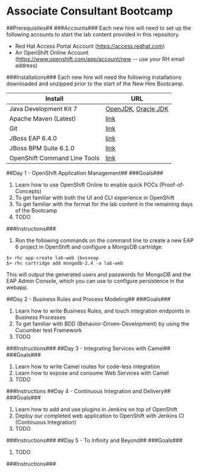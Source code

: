 # Associate Consultant Bootcamp #
##Prerequisites##
###Accounts###
Each new hire will need to set up the following accounts to start the lab content provided in this repository.

* Red Hat Access Portal Account (https://access.redhat.com)
* An OpenShift Online Account (https://www.openshift.com/app/account/new -- use your RH email address)

###Installations###
Each new hire will need the following installations downloaded and unzipped prior to the start of the New Hire Bootcamp.

Install				| URL
------------------------------- | ----------
Java Development Kit 7 		| [OpenJDK](http://openjdk.java.net/install/), [Oracle JDK](http://www.oracle.com/technetwork/java/javase/downloads/jdk7-downloads-1880260.html)
Apache Maven (Latest) 		| [link](http://maven.apache.org/download.cgi)
Git 				| [link](https://git-scm.com/downloads)
JBoss EAP 6.4.0 		| [link](https://access.redhat.com/jbossnetwork/restricted/listSoftware.html?downloadType=distributions&product=appplatform&version=6.1.0&productChanged=yes)
JBoss BPM Suite 6.1.0 		| [link](https://access.redhat.com/jbossnetwork/restricted/listSoftware.html?downloadType=distributions&product=bpm.suite&productChanged=yes)
OpenShift Command Line Tools 	| [link](https://developers.openshift.com/en/managing-client-tools.html)

##Day 1 - OpenShift Application Management## 
###Goals###
1. Learn how to use OpenShift Online to enable quick POCs (Proof-of-Concepts)
1. To get familiar with both the UI and CLI experience in OpenShift
1. To get familiar with the format for the lab content in the remaining days of the Bootcamp
1. TODO

###Instructions###
1. Run the following commands on the command line to create a new EAP 6 project in OpenShift and configure a MongoDB cartridge:

```
$> rhc app-create lab-web jbosseap 
$> rhc cartridge add mongodb-2.4 -a lab-web
```

This will output the generated users and passwords for MongoDB and the EAP Admin Console, which you can use to configure persistence in the webapp.

##Day 2 - Business Rules and Process Modeling## 
###Goals###
1. Learn how to write Business Rules, and touch integration endpoints in Business Processes
1. To get familiar with BDD (Behavior-Driven-Development) by using the Cucumber test Framework
1. TODO

###Instructions###
##Day 3 - Integrating Services with Camel##
###Goals###
1. Learn how to write Camel routes for code-less integration
1. Learn how to expose and consume Web Services with Camel
1. TODO

###Instructions
##Day 4 - Continuous Integration and Delivery##
###Goals###
1. Learn how to add and use plugins in Jenkins on top of OpenShift
1. Deploy our completed web application to OpenShift with Jenkins CI (Continuous Integration)
1. TODO

###Instructions###
##Day 5 - To Infinity and Beyond##
###Goals###
1. TODO

###Instructions###
